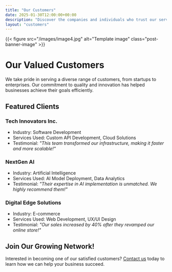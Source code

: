 ```yaml
---
title: "Our Customers"
date: 2025-01-30T12:00:00+00:00
description: "Discover the companies and individuals who trust our services."
layout: "customers"
---
```

{{< figure src="/images/image4.jpg" alt="Template image" class="post-banner-image" >}}

# Our Valued Customers

We take pride in serving a diverse range of customers, from startups to enterprises. Our commitment to quality and innovation has helped businesses achieve their goals efficiently.

## Featured Clients

### **Tech Innovators Inc.**
- Industry: Software Development  
- Services Used: Custom API Development, Cloud Solutions  
- Testimonial: *"This team transformed our infrastructure, making it faster and more scalable!"*

### **NextGen AI**
- Industry: Artificial Intelligence  
- Services Used: AI Model Deployment, Data Analytics  
- Testimonial: *"Their expertise in AI implementation is unmatched. We highly recommend them!"*

### **Digital Edge Solutions**
- Industry: E-commerce  
- Services Used: Web Development, UX/UI Design  
- Testimonial: *"Our sales increased by 40% after they revamped our online store!"*

## Join Our Growing Network!
Interested in becoming one of our satisfied customers? [Contact us](/contact) today to learn how we can help your business succeed.
